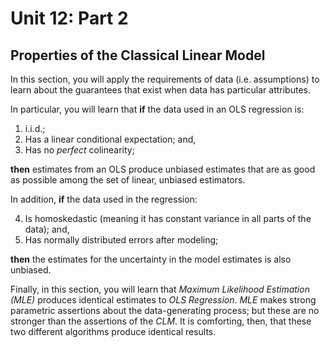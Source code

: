 # Unit 12: Part 2
## Properties of the Classical Linear Model 

In this section, you will apply the requirements of data (i.e. assumptions) to learn about the guarantees that exist when data has particular attributes. 

In particular, you will learn that **if** the data used in an OLS regression is: 

1. i.i.d.; 
2. Has a linear conditional expectation; and, 
3. Has no *perfect* colinearity; 

**then** estimates from an OLS produce unbiased estimates that are as good as possible among the set of linear, unbiased estimators. 

In addition, **if** the data used in the regression: 

4. Is homoskedastic (meaning it has constant variance in all parts of the data); and, 
5. Has normally distributed errors after modeling; 

**then** the estimates for the uncertainty in the model estimates is also unbiased. 

Finally, in this section, you will learn that *Maximum Likelihood Estimation (MLE)* produces identical estimates to *OLS Regression*. *MLE* makes strong parametric assertions about the data-generating process; but these are no stronger than the assertions of the *CLM*. It is comforting, then, that these two different algorithms produce identical results.  